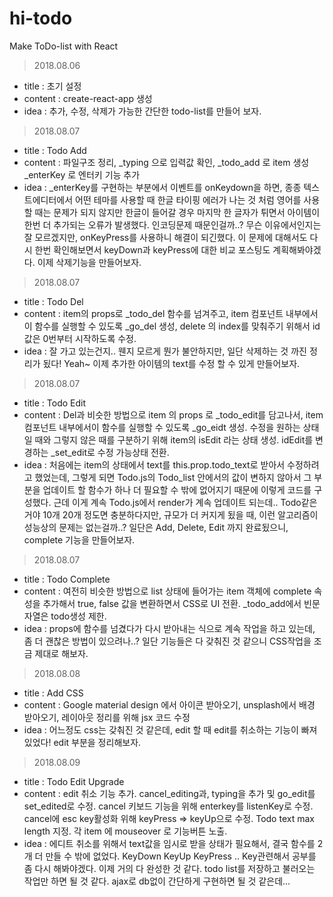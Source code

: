 # hi-todo
Make ToDo-list with React

> 2018.08.06
  - title : 초기 설정
  - content : create-react-app 생성
  - idea : 추가, 수정, 삭제가 가능한 간단한 todo-list를 만들어 보자.

> 2018.08.07
  - title : Todo Add
  - content : 파일구조 정리, _typing 으로 입력값 확인, 
              _todo_add 로 item 생성
              _enterKey 로 엔터키 기능 추가
  - idea : _enterKey를 구현하는 부분에서 이벤트를 onKeydown을 하면, 종종 텍스트에디터에서 어떤 테마를 사용할 때 한글 타이핑 에러가 나는 것 처럼 영어를 사용할 때는 문제가 되지 않지만 한글이 들어갈 경우 마지막 한 글자가 튀면서 아이템이 한번 더 추가되는 오류가 발생했다. 인코딩문제 때문인걸까..? 무슨 이유에서인지는 잘 모르겠지만, onKeyPress를 사용하니 해결이 되긴했다. 이 문제에 대해서도 다시 한번 확인해보면서 keyDown과 keyPress에 대한 비교 포스팅도 계획해봐야겠다. 이제 삭제기능을 만들어보자.

> 2018.08.07
  - title : Todo Del
  - content : item의 props로 _todo_del 함수를 넘겨주고, 
              item 컴포넌트 내부에서이 함수를 실행할 수 있도록 _go_del 생성,
              delete 의 index를 맞춰주기 위해서 id값은 0번부터 시작하도록 수정.
  - idea : 잘 가고 있는건지.. 웬지 모르게 뭔가 불안하지만, 일단 삭제하는 것 까진 정리가 됬다! Yeah~
           이제 추가한 아이템의 text를 수정 할 수 있게 만들어보자.

> 2018.08.07
  - title : Todo Edit
  - content : Del과 비슷한 방법으로 item 의 props 로 _todo_edit를 담고나서, 
              item 컴포넌트 내부에서이 함수를 실행할 수 있도록 _go_eidt 생성.
              수정을 원하는 상태일 때와 그렇지 않은 때를 구분하기 위해 item의 isEdit 라는 상태 생성.
              idEdit를 변경하는 _set_edit로 수정 가능상태 전환.
  - idea : 처음에는 item의 상태에서 text를 this.prop.todo_text로 받아서 수정하려고 했었는데,
           그렇게 되면 Todo.js의 Todo_list 안에서의 값이 변하지 않아서
           그 부분을 업데이트 할 함수가 하나 더 필요할 수 밖에 없어지기 때문에 이렇게 코드를 구성했다.
           근데 이게 계속 Todo.js에서 render가 계속 업데이트 되는데..
           Todo같은 거야 10개 20개 정도면 충분하다지만, 
           규모가 더 커지게 됬을 때, 이런 알고리즘이 성능상의 문제는 없는걸까..?
           일단은 Add, Delete, Edit 까지 완료됬으니, complete 기능을 만들어보자.

> 2018.08.07
  - title : Todo Complete
  - content : 여전히 비슷한 방법으로 list 상태에 들어가는 item 객체에 complete 속성을 추가해서 
              true, false 값을 변환하면서 CSS로 UI 전환.
              _todo_add에서 빈문자열은 todo생성 제한.
  - idea : props에 함수를 넘겼다가 다시 받아내는 식으로 계속 작업을 하고 있는데, 좀 더 괜찮은 방법이 있으려나..?
           일단 기능들은 다 갖춰진 것 같으니 CSS작업을 조금 제대로 해보자.

> 2018.08.08
  - title : Add CSS
  - content : Google material design 에서 아이콘 받아오기, unsplash에서 배경 받아오기,
              레이아웃 정리를 위해 jsx 코드 수정
  - idea : 어느정도 css는 갖춰진 것 같은데, edit 할 때 edit를 취소하는 기능이 빠져있었다!
           edit 부분을 정리해보자.

> 2018.08.09
  - title : Todo Edit Upgrade
  - content : edit 취소 기능 추가.
              cancel_editing과, typing을 추가 및 go_edit를 set_edited로 수정.
              cancel 키보드 기능을 위해 enterkey를 listenKey로 수정.
              cancel에 esc key활성화 위해 keyPress => keyUp으로 수정.
              Todo text max length 지정.
              각 item 에 mouseover 로 기능버튼 노출.
  - idea : 에디트 취소를 위해서 text값을 임시로 받을 상태가 필요해서, 결국 함수를 2개 더 만들 수 밖에 없었다.
           KeyDown KeyUp KeyPress .. Key관련해서 공부를 좀 다시 해봐야겠다.
           이제 거의 다 완성한 것 같다.
           todo list를 저장하고 불러오는 작업만 하면 될 것 같다.
           ajax로 db없이 간단하게 구현하면 될 것 같은데...
